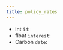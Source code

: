 ```yaml
---
title: policy_rates  
---
```


- <span class="type">int</span>  <span class="v-identifier">`id`</span>:
- <span class="type">float</span>  <span class="v-identifier">`interest`</span>:
- <span class="type">Carbon</span>  <span class="v-identifier">`date`</span>:
